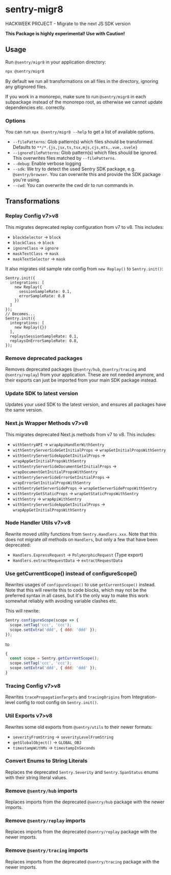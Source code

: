 # sentry-migr8

HACKWEEK PROJECT - Migrate to the next JS SDK version

**This Package is highly experimental! Use with Caution!**

## Usage

Run `@sentry/migr8` in your application directory:

```sh
npx @sentry/migr8
```

By default we run all transformations on all files in the directory, ignoring any gitignored files.

If you work in a monorepo, make sure to run `@sentry/migr8` in each subpackage instead of the monorepo root, as
otherwise we cannot update dependencies etc. correctly.

### Options

You can run `npx @sentry/migr8 --help` to get a list of available options.

- `--filePatterns`: Glob pattern(s) which files should be transformed. Defaults to
  `**/*.{js,jsx,ts,tsx,mjs,cjs,mts,.vue,.svele}`
- `--ignoreFilePatterns`: Glob pattern(s) which files should be ignored. This overwrites files matched by
  `--filePatterns`.
- `--debug`: Enable verbose logging
- `--sdk`: We try to detect the used Sentry SDK package, e.g. `@sentry/browser`. You can overwrite this and provide the
  SDK package you're using.
- `--cwd`: You can overwrite the cwd dir to run commands in.

## Transformations

### Replay Config v7>v8

This migrates deprecated replay configuration from v7 to v8. This includes:

- `blockSelector` → `block`
- `blockClass` → `block`
- `ignoreClass` → `ignore`
- `maskTextClass` → `mask`
- `maskTextSelector` → `mask`

It also migrates old sample rate config from `new Replay()` to `Sentry.init()`:

```
Sentry.init({
  integrations: [
    new Replay({
      sessionSampleRate: 0.1,
      errorSampleRate: 0.8
    })
  ]
});
// Becomes...
Sentry.init({
  integrations: [
    new Replay({})
  ],
  replaysSessionSampleRate: 0.1,
  replaysOnErrorSampleRate: 0.8,
});
```

### Remove deprecated packages

Removes deprecated packages (`@sentry/hub`, `@sentry/tracing` and `@sentry/replay`) from your application. These are not
needed anymore, and their exports can just be imported from your main SDK package instead.

### Update SDK to latest version

Updates your used SDK to the latest version, and ensures all packages have the same version.

### Next.js Wrapper Methods v7>v8

This migrates deprecated Next.js methods from v7 to v8. This includes:

- `withSentryAPI` → `wrapApiHandlerWithSentry`
- `withSentryServerSideGetInitialProps` → `wrapGetInitialPropsWithSentry`
- `withSentryServerSideAppGetInitialProps` → `wrapAppGetInitialPropsWithSentry`
- `withSentryServerSideDocumentGetInitialProps` → `wrapDocumentGetInitialPropsWithSentry`
- `withSentryServerSideErrorGetInitialProps` → `wrapErrorGetInitialPropsWithSentry`
- `withSentryGetServerSideProps` → `wrapGetServerSidePropsWithSentry`
- `withSentryGetStaticProps` → `wrapGetStaticPropsWithSentry`
- `withSentry` → `wrapApiWithSentry`
- `withSentryServerSideAppGetInitialProps` → `wrapAppGetInitialPropsWithSentry`

### Node Handler Utils v7>v8

Rewrite moved utility functions from `Sentry.Handlers.xxx`. Note that this does not migrate _all_ methods on `Handlers`,
but only a few that have been deprecated:

- `Handlers.ExpressRequest` → `PolymorphicRequest` (Type export)
- `Handlers.extractRequestData` → `extractRequestData`

### Use getCurrentScope() instead of configureScope()

Rewrites usages of `configureScope()` to use `getCurrentScope()` instead. Note that this will rewrite this to code
blocks, which may not be the preferred syntax in all cases, but it's the only way to make this work somewhat reliably
with avoiding variable clashes etc.

This will rewrite:

```js
Sentry.configureScope(scope => {
  scope.setTag('ccc', 'ccc');
  scope.setExtra('ddd', { ddd: 'ddd' });
});
```

to

```js
{
  const scope = Sentry.getCurrentScope();
  scope.setTag('ccc', 'ccc');
  scope.setExtra('ddd', { ddd: 'ddd' });
}
```

### Tracing Config v7>v8

Rewrites `tracePropagationTargets` and `tracingOrigins` from Integration-level config to root config on `Sentry.init()`.

### Util Exports v7>v8

Rewrites some old exports from `@sentry/utils` to their newer formats:

- `severityFromString` → `severityLevelFromString`
- `getGlobalObject()` → `GLOBAL_OBJ`
- `timestampWithMs` → `timestampInSeconds`

### Convert Enums to String Literals

Replaces the deprecated `Sentry.Severity` and `Sentry.SpanStatus` enums with their string literal values.

### Remove `@sentry/hub` imports

Replaces imports from the deprecated `@sentry/hub` package with the newer imports.

### Remove `@sentry/replay` imports

Replaces imports from the deprecated `@sentry/replay` package with the newer imports.

### Remove `@sentry/tracing` imports

Replaces imports from the deprecated `@sentry/tracing` package with the newer imports.
